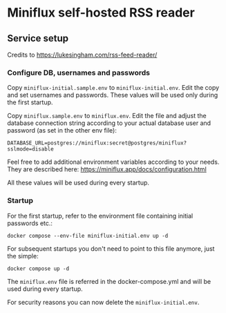 
# Miniflux self-hosted RSS reader

## Service setup

Credits to https://lukesingham.com/rss-feed-reader/

### Configure DB, usernames and passwords

Copy `miniflux-initial.sample.env` to `miniflux-initial.env`. Edit the copy and set usernames and passwords. 
These values will be used only during the first startup.

Copy `miniflux.sample.env` to `miniflux.env`. Edit the file and adjust the database connection string according to your actual database user and password (as set in the other env file):

```
DATABASE_URL=postgres://miniflux:secret@postgres/miniflux?sslmode=disable
```

Feel free to add additional environment variables according to your needs. They are described here: https://miniflux.app/docs/configuration.html

All these values will be used during every startup.

### Startup

For the first startup, refer to the environment file containing initial passwords etc.:
```
docker compose --env-file miniflux-initial.env up -d
```

For subsequent startups you don't need to point to this file anymore, just the simple:

```
docker compose up -d
```

The `miniflux.env` file is referred in the docker-compose.yml and will be used during every startup.

For security reasons you can now delete the `miniflux-initial.env`.
